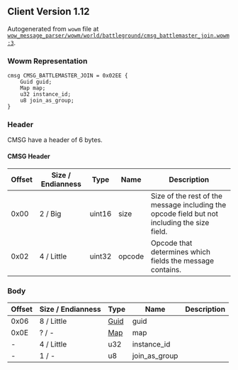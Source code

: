 ## Client Version 1.12

Autogenerated from `wowm` file at [`wow_message_parser/wowm/world/battleground/cmsg_battlemaster_join.wowm:3`](https://github.com/gtker/wow_messages/tree/main/wow_message_parser/wowm/world/battleground/cmsg_battlemaster_join.wowm#L3).

### Wowm Representation
```rust,ignore
cmsg CMSG_BATTLEMASTER_JOIN = 0x02EE {
    Guid guid;
    Map map;
    u32 instance_id;
    u8 join_as_group;
}
```
### Header
CMSG have a header of 6 bytes.

#### CMSG Header
| Offset | Size / Endianness | Type   | Name   | Description |
| ------ | ----------------- | ------ | ------ | ----------- |
| 0x00   | 2 / Big           | uint16 | size   | Size of the rest of the message including the opcode field but not including the size field.|
| 0x02   | 4 / Little        | uint32 | opcode | Opcode that determines which fields the message contains.|
### Body
| Offset | Size / Endianness | Type | Name | Description |
| ------ | ----------------- | ---- | ---- | ----------- |
| 0x06 | 8 / Little | [Guid](../spec/packed-guid.md) | guid |  |
| 0x0E | ? / - | [Map](map.md) | map |  |
| - | 4 / Little | u32 | instance_id |  |
| - | 1 / - | u8 | join_as_group |  |
